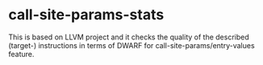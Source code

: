 # call-site-params-stats
This is based on LLVM project and it checks the quality of the described (target-) instructions in terms of DWARF for call-site-params/entry-values feature.
